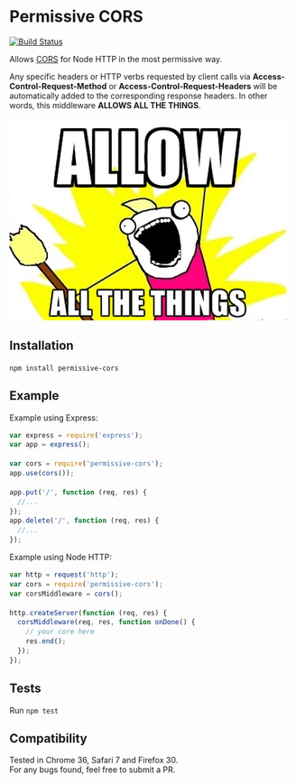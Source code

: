 # Permissive CORS

[![Build Status](https://secure.travis-ci.org/caike/permissive-cors.png)](http://travis-ci.org/caike/permissive-cors)

Allows [CORS](http://www.w3.org/TR/cors/) for Node HTTP in the most permissive
way.

Any specific headers or HTTP verbs
requested by client calls via **Access-Control-Request-Method** or
**Access-Control-Request-Headers** will be automatically added to the
corresponding response headers. In other words, this middleware **ALLOWS ALL THE THINGS**.

![](https://raw.githubusercontent.com/caike/permissive-cors/master/allthethings.png)

## Installation

`npm install permissive-cors`

## Example

Example using Express:

```javascript
var express = require('express');
var app = express();

var cors = require('permissive-cors');
app.use(cors());

app.put('/', function (req, res) {
  //...
});
app.delete('/', function (req, res) {
  //...
});
```

Example using Node HTTP:

```javascript
var http = request('http');
var cors = require('permissive-cors');
var corsMiddleware = cors();

http.createServer(function (req, res) {
  corsMiddleware(req, res, function onDone() {
    // your core here
    res.end();
  });
});

```

## Tests

Run `npm test`

## Compatibility

Tested in Chrome 36, Safari 7 and Firefox 30.  
For any bugs found, feel free to submit a PR.
